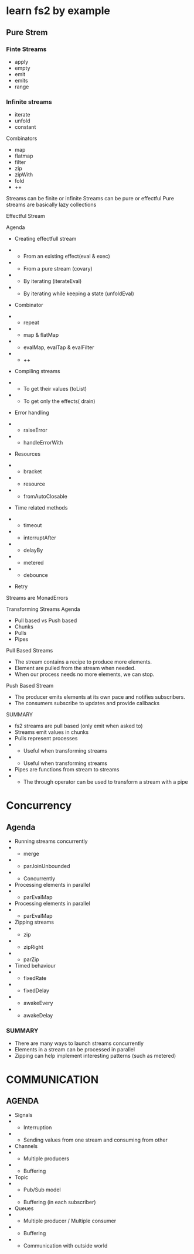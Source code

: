 # learn fs2 by example #

## Pure Strem ##

### Finte Streams ###
-   apply
- empty
- emit
- emits
- range

### Infinite streams ###
- iterate
- unfold
- constant

Combinators
- map
- flatmap
- filter
- zip
- zipWith
- fold
- ++

Streams can be finite or infinite
Streams can be pure or effectful
Pure streams are basically lazy collections

Effectful Stream

Agenda
- Creating effectfull stream
- - From an existing effect(eval & exec) 
- - From a pure stream (covary)
-  - By iterating (iterateEval)
-  - By iterating while keeping a state (unfoldEval)
-  Combinator
-  - repeat
-  - map & flatMap
-  - evalMap, evalTap & evalFilter
-  - ++

- Compiling streams
-  - To get their values (toList)
-  - To get only the effects( drain)
- Error handling
- - raiseError
- - handleErrorWith
- Resources
-  - bracket
-  - resource
- - fromAutoClosable
- Time related methods
- - timeout
- - interruptAfter
- - delayBy
- - metered
- - debounce
- Retry

Streams are MonadErrors

Transforming Streams
Agenda
- Pull based vs Push based
- Chunks
- Pulls
- Pipes

Pull Based Streams
- The stream contains a recipe to produce more elements.
- Element are pulled from the stream when needed.
- When our process needs no more elements, we can stop.

Push Based Stream
- The producer emits elements at its own pace and notifies subscribers.
- The consumers subscribe to updates and provide callbacks

SUMMARY
- fs2 streams are pull based (only emit when asked to)
- Streams emit values in chunks
- Pulls represent processes
- - Useful when transforming streams
- - Useful when transforming streams
-  Pipes are functions from stream to streams
- - The through operator can be used to transform a stream with a pipe

# Concurrency #
## Agenda ##
- Running streams concurrently
- - merge
- - parJoinUnbounded
- - Concurrently
- Processing elements in parallel
- - parEvalMap
- Processing elements in parallel
- - parEvalMap
- Zipping streams
- - zip
- - zipRight
- - parZip
- Timed behaviour
- - fixedRate
- - fixedDelay
- - awakeEvery
- - awakeDelay
### SUMMARY ###
- There are many ways to launch streams concurrently
- Elements in a stream can be processed in parallel
- Zipping can help implement interesting patterns (such as metered)

# COMMUNICATION #
## AGENDA ##
- Signals
- - Interruption
- - Sending values from one stream and consuming from other
- Channels
- - Multiple producers
- - Buffering
- Topic
- - Pub/Sub model
- - Buffering (in each subscriber) 
- Queues
- - Multiple producer / Multiple consumer
- - Buffering
- - Communication with outside world